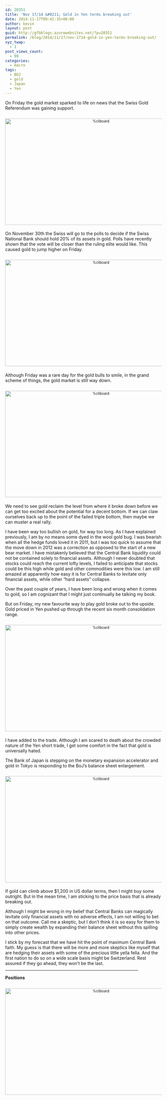 ```yaml
---
id: 20351
title: 'Nov 17/14 &#8211; Gold in Yen terms breaking out'
date: 2014-11-17T09:42:35+00:00
author: kevin
layout: post
guid: http://gfbblogs.azurewebsites.net/?p=20351
permalink: /blog/2014/11/17/nov-1714-gold-in-yen-terms-breaking-out/
xyz_twap:
  - 1
post_views_count:
  - 99
categories:
  - macro
tags:
  - BOJ
  - gold
  - Japan
  - Yen
---
```

On Friday the gold market sparked to life on news that the Swiss Gold Referendum was gaining support. 

<div style="width: image width px; font-size: 80%; text-align: center;">
  <a href="http://themacrotourist.com/pictures/Azure/goldNov1714-1.png"><img class="size-full wp-image-14271" style="padding-top: 1.0em;padding-bottom: 0.5em;" alt="%cliboard" src="http://themacrotourist.com/pictures/Azure/goldNov1714-1.png" width="600" height="342" /></a>
</div>

On November 30th the Swiss will go to the polls to decide if the Swiss National Bank should hold 20% of its assets in gold. Polls have recently shown that the vote will be closer than the ruling elite would like. This caused gold to jump higher on Friday.

<div style="width: image width px; font-size: 80%; text-align: center;">
  <a href="http://themacrotourist.com/pictures/Azure/GOLDNov1714.png"><img class="size-full wp-image-14271" style="padding-top: 1.0em;padding-bottom: 0.5em;" alt="%cliboard" src="http://themacrotourist.com/pictures/Azure/GOLDNov1714.png" width="600" height="342" /></a>
</div>

Although Friday was a rare day for the gold bulls to smile, in the grand scheme of things, the gold market is still way down.

<div style="width: image width px; font-size: 80%; text-align: center;">
  <a href="http://themacrotourist.com/pictures/Azure/GOLDLTNov1714.png"><img class="size-full wp-image-14271" style="padding-top: 1.0em;padding-bottom: 0.5em;" alt="%cliboard" src="http://themacrotourist.com/pictures/Azure/GOLDLTNov1714.png" width="600" height="342" /></a>
</div>

We need to see gold reclaim the level from where it broke down before we can get too excited about the potential for a decent bottom. If we can claw ourselves back up to the point of the failed triple bottom, then maybe we can muster a real rally.

I have been way too bullish on gold, for way too long. As I have explained previously, I am by no means some dyed in the wool gold bug. I was bearish when all the hedge funds loved it in 2011, but I was too quick to assume that the move down in 2012 was a correction as opposed to the start of a new bear market. I have mistakenly believed that the Central Bank liquidity could not be contained solely to financial assets. Although I never doubted that stocks could reach the current lofty levels, I failed to anticipate that stocks could be this high while gold and other commodities were this low. I am still amazed at apparently how easy it is for Central Banks to levitate only financial assets, while other &#8220;hard assets&#8221; collapse. 

Over the past couple of years, I have been long and wrong when it comes to gold, so I am cognizant that I might just continually be talking my book. 

But on Friday, my new favourite way to play gold broke out to the upside. Gold priced in Yen pushed up through the recent six month consolidation range.

<div style="width: image width px; font-size: 80%; text-align: center;">
  <a href="http://themacrotourist.com/pictures/Azure/GOLDYENNov1714.png"><img class="size-full wp-image-14271" style="padding-top: 1.0em;padding-bottom: 0.5em;" alt="%cliboard" src="http://themacrotourist.com/pictures/Azure/GOLDYENNov1714.png" width="600" height="342" /></a>
</div>

I have added to the trade. Although I am scared to death about the crowded nature of the Yen short trade, I get some comfort in the fact that gold is universally hated.

The Bank of Japan is stepping on the monetary expansion accelerator and gold in Tokyo is responding to the BoJ&#8217;s balance sheet enlargement.

<div style="width: image width px; font-size: 80%; text-align: center;">
  <a href="http://themacrotourist.com/pictures/Azure/BOJTANov1714.png"><img class="size-full wp-image-14271" style="padding-top: 1.0em;padding-bottom: 0.5em;" alt="%cliboard" src="http://themacrotourist.com/pictures/Azure/BOJTANov1714.png" width="600" height="342" /></a>
</div>

If gold can climb above $1,200 in US dollar terms, then I might buy some outright. But in the mean time, I am sticking to the price basis that is already breaking out. 

Although I might be wrong in my belief that Central Banks can magically levitate only financial assets with no adverse effects, I am not willing to bet on that outcome. Call me a skeptic, but I don&#8217;t think it is so easy for them to simply create wealth by expanding their balance sheet without this spilling into other prices. 

I stick by my forecast that we have hit the point of maximum Central Bank faith. My guess is that there will be more and more skeptics like myself that are hedging their assets with some of the precious little yella fella. And the first nation to do so on a wide scale basis might be Switzerland. Rest assured if they go ahead, they won&#8217;t be the last.

<hr size="3" width="85%" />

**Positions**

<div style="width: image width px; font-size: 80%; text-align: center;">
  <a href="http://themacrotourist.com/pictures/Azure/PositionsNov1714.png"><img class="size-full wp-image-14271" style="padding-top: 1.0em;padding-bottom: 0.5em;" alt="%cliboard" src="http://themacrotourist.com/pictures/Azure/PositionsNov1714.png" width="600" height="342" /></a>
</div></p>
